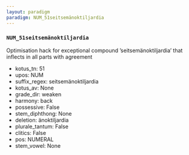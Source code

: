 ```yaml
---
layout: paradigm
paradigm: NUM_51seitsemänoktiljardia
---
```

### ` NUM_51seitsemänoktiljardia `

Optimisation hack for exceptional compound ’seitsemänoktiljardia’ that inflects in all parts with agreement
* kotus_tn: 51
* upos: NUM
* suffix_regex: seitsemänoktiljardia
* kotus_av: None
* grade_dir: weaken
* harmony: back
* possessive: False
* stem_diphthong: None
* deletion: änoktiljardia
* plurale_tantum: False
* clitics: False
* pos: NUMERAL
* stem_vowel: None
